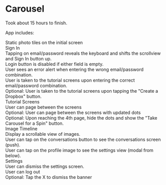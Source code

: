 Carousel
========
Took about 15 hours to finish.

App includes:

Static photo tiles on the initial screen <br>
Sign In <br>
Tapping on email/password reveals the keyboard and shifts the scrollview and Sign In button up. <br>
Login button is disabled if either field is empty. <br>
User sees an error alert when entering the wrong email/password combination. <br>
User is taken to the tutorial screens upon entering the correct email/password combination. <br>
Optional: User is taken to the tutorial screens upon tapping the "Create a Dropbox" button. <br>
Tutorial Screens <br>
User can page between the screens <br>
Optional: User can page between the screens with updated dots <br>
Optional: Upon reaching the 4th page, hide the dots and show the "Take Carousel for a Spin" button. <br>
Image Timeline <br>
Display a scrollable view of images. <br>
User can tap on the conversations button to see the conversations screen (push). <br>
User can tap on the profile image to see the settings view (modal from below). <br>
Settings <br>
User can dismiss the settings screen. <br>
User can log out <br>
Optional: Tap the X to dismiss the banner <br>
